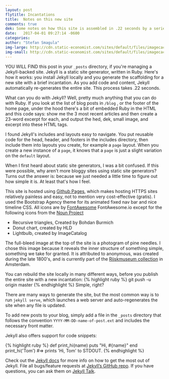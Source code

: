 ```yaml
---
layout: post
flytitle: Incantations
title:  Notes on this new site
comments: true
dek: Some notes on how this site is assembled in .22 seconds by a series of scripts and codes
date:   2017-04-01 09:27:14 -0600
categories:
author: "Stefan Smagula"
img-large: http://cdn.static-economist.com/sites/default/files/imagecache/full-width/images/print-edition/20170128_STP002_0.jpg
img-small: http://cdn.static-economist.com/sites/default/files/imagecache/200-width/images/print-edition/20170128_STP003_2.jpg
---
```

YOU WILL FIND this post in your `_posts` directory, if you're managing a Jekyll-backed site. Jekyll is a static site generator, written in Ruby. Here's how it works: you install Jekyll locally and you generate the scaffolding for a new site with a brief incantation. As you add code and content, Jekyll automatically re-generates the entire site. This process takes .22 seconds. 

What can you do with Jekyll? Well, pretty much anything that you can do with Ruby. If you look at the list of blog posts in  `/blog` , or the footer of the home page, under the hood there's a bit of embedded Ruby in the HTML and this code says: show me the 3 most recent articles and then create a 23-word excerpt for each, and output the hed, dek, small image, and excerpt into these HTML tags. 

I found Jekyll's includes and layouts easy to navigate. You put reusable code for the head, header, and footers in the includes directory, then include them into layouts you create, for example a  `page` layout. When you create a new instance of a `page`, it knows that a  `page` is just a slight variation on the `default` layout.

When I first heard about static site generators, I was a bit confused. If this were possible, why aren't more bloggy sites using static site generators? Turns out the answer is: because we just needed a little time to figure out how simple it is. At least that's how I feel.

This site is hosted using [Github Pages][github-pages], which makes hosting HTTPS sites relatively painless and easy, not to mention very cost-effective (gratis). I used the Bootstrap Agency theme for its animated fixed nav bar and nice timeline CSS. All icons are by [FontAwesome][font-awesome] FontAwesome.io except for the following icons from the [Noun Project][noun-project]
 * Recursive triangles, Created by Bohdan Burmich 
 * Donut chart, created by HLD 
 * Lightbulb, created by ImageCatalog 
 
The full-bleed image at the top of the site is a photogram of pine needles. I chose this image because it reveals the inner structure of something simple, something we take for granted. It is attributed to anonymous, was created during the late 1800's, and is currently part of the [Rijskmuseum collection][rijksmuseum] in Amsterdam.

You can rebuild the site locally in many different ways, before you publish the entire site with a new incantation:
{% highlight ruby %}
git push -u origin master
{% endhighlight %}
Simple, right? 

There are many ways to generate the site, but the most common way is to run `jekyll serve`, which launches a web server and auto-regenerates the site when any file is updated.

To add new posts to your blog, simply add a file in the `_posts` directory that follows the convention `YYYY-MM-DD-name-of-post.ext` and includes the necessary front matter.  

Jekyll also offers support for code snippets:

{% highlight ruby %}
def print_hi(name)
  puts "Hi, #{name}"
end
print_hi('Tom')
#=> prints 'Hi, Tom' to STDOUT.
{% endhighlight %}

Check out the [Jekyll docs][jekyll-docs] for more info on how to get the most out of Jekyll. File all bugs/feature requests at [Jekyll’s GitHub repo][jekyll-gh]. If you have questions, you can ask them on [Jekyll Talk][jekyll-talk].

[rijksmuseum]:  https://www.rijksmuseum.nl/en/my/collections/183512--stefan-smagula/patterns/objecten#/RP-F-F15045,0
[noun-project]: https://thenounproject.com/
[font-awesome]: http://FontAwesome.io/
[github-pages]: https://github.io/
[jekyll-docs]:  https://jekyllrb.com/docs/home
[jekyll-gh]:    https://github.com/jekyll/jekyll
[jekyll-talk]:  https://talk.jekyllrb.com/
